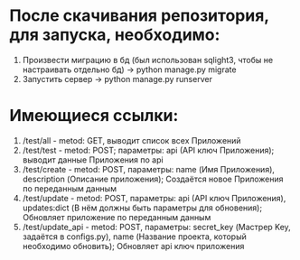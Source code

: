 # После скачивания репозитория, для запуска, необходимо:
1. Произвести миграцию в бд (был использован sqlight3, чтобы не настраивать отдельно бд) -> python manage.py migrate
2. Запустить сервер -> python manage.py runserver
# Имеющиеся ссылки:
1. /test/all - metod: GET, выводит список всех Приложений
2. /test/test - metod: POST; параметры: api (API ключ Приложения); выводит данные Приложения по api
3. /test/create - metod: POST, параметры: name (Имя Приложения), description (Описание приложения); Создаётся новое Приложения по переданным данным
4. /test/update - metod: POST, параметры: api (API ключ Приложения), updates:dict (В нём должны быть параметры для обновения); Обновляет приложение по переданным данным
5. /test/update_api - metod: POST, параметры: secret_key (Мастрер Key, задаётся в configs.py), name (Название проекта, который необходимо обновить); Обновляет api ключ приложения
